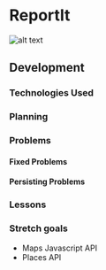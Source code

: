 # ReportIt

![alt text](http://url/to/img.png)

## Development 

### Technologies Used 

### Planning 

### Problems 

#### Fixed Problems 

#### Persisting Problems 

### Lessons 

### Stretch goals 


- Maps Javascript API 
- Places API 